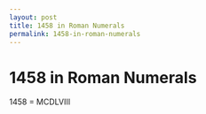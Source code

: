```yaml
---
layout: post
title: 1458 in Roman Numerals
permalink: 1458-in-roman-numerals
---
```


# 1458 in Roman Numerals

1458 = MCDLVIII
